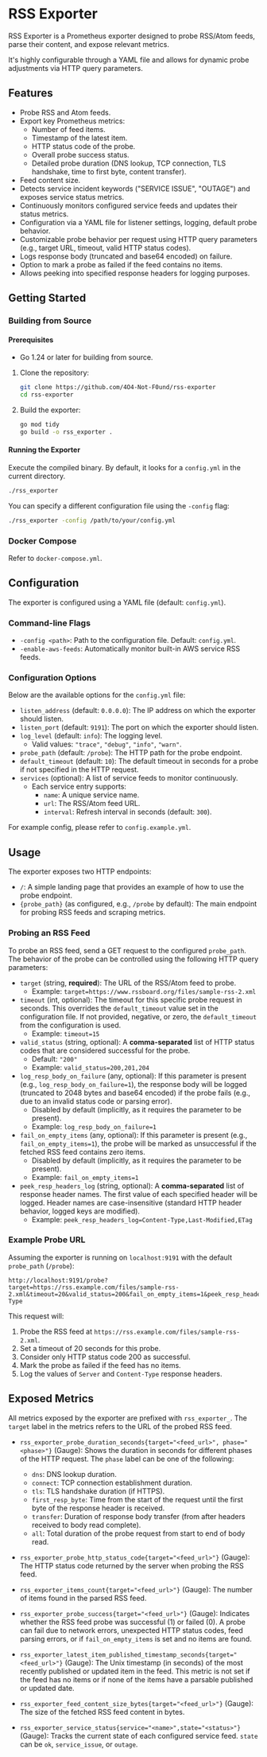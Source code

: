 # RSS Exporter

RSS Exporter is a Prometheus exporter designed to probe RSS/Atom feeds, parse their content, and expose relevant metrics.

It's highly configurable through a YAML file and allows for dynamic probe adjustments via HTTP query parameters.

## Features

* Probe RSS and Atom feeds.
* Export key Prometheus metrics:
    * Number of feed items.
    * Timestamp of the latest item.
    * HTTP status code of the probe.
    * Overall probe success status.
    * Detailed probe duration (DNS lookup, TCP connection, TLS handshake, time to first byte, content transfer).
* Feed content size.
* Detects service incident keywords ("SERVICE ISSUE", "OUTAGE") and exposes service status metrics.
* Continuously monitors configured service feeds and updates their status metrics.
* Configuration via a YAML file for listener settings, logging, default probe behavior.
* Customizable probe behavior per request using HTTP query parameters (e.g., target URL, timeout, valid HTTP status codes).
* Logs response body (truncated and base64 encoded) on failure.
* Option to mark a probe as failed if the feed contains no items.
* Allows peeking into specified response headers for logging purposes.

## Getting Started

### Building from Source

#### Prerequisites

* Go 1.24 or later for building from source.

1.  Clone the repository:
    ```bash
    git clone https://github.com/4O4-Not-F0und/rss-exporter
    cd rss-exporter
    ```
2.  Build the exporter:
    ```bash
    go mod tidy
    go build -o rss_exporter .
    ```

#### Running the Exporter

Execute the compiled binary. By default, it looks for a `config.yml` in the current directory.
```bash
./rss_exporter
```

You can specify a different configuration file using the `-config` flag:

```bash
./rss_exporter -config /path/to/your/config.yml
```

### Docker Compose

Refer to `docker-compose.yml`.

## Configuration

The exporter is configured using a YAML file (default: `config.yml`).

### Command-line Flags

  * `-config <path>`: Path to the configuration file. Default: `config.yml`.
  * `-enable-aws-feeds`: Automatically monitor built-in AWS service RSS feeds.

### Configuration Options

Below are the available options for the `config.yml` file:

  * `listen_address` (default: `0.0.0.0`): The IP address on which the exporter should listen.
  * `listen_port` (default: `9191`): The port on which the exporter should listen.
  * `log_level` (default: `info`): The logging level.
      * Valid values: `"trace"`, `"debug"`, `"info"`, `"warn"`.
  * `probe_path` (default: `/probe`): The HTTP path for the probe endpoint.
  * `default_timeout` (default: `10`): The default timeout in seconds for a probe if not specified in the HTTP request.
  * `services` (optional): A list of service feeds to monitor continuously.
      * Each service entry supports:
          * `name`: A unique service name.
          * `url`: The RSS/Atom feed URL.
          * `interval`: Refresh interval in seconds (default: `300`).

For example config, please refer to `config.example.yml`.

## Usage

The exporter exposes two HTTP endpoints:

  * `/`: A simple landing page that provides an example of how to use the probe endpoint.
  * `{probe_path}` (as configured, e.g., `/probe` by default): The main endpoint for probing RSS feeds and scraping metrics.

### Probing an RSS Feed

To probe an RSS feed, send a GET request to the configured `probe_path`. The behavior of the probe can be controlled using the following HTTP query parameters:

  * `target` (string, **required**): The URL of the RSS/Atom feed to probe.
      * Example: `target=https://www.rssboard.org/files/sample-rss-2.xml`
  * `timeout` (int, optional): The timeout for this specific probe request in seconds. This overrides the `default_timeout` value set in the configuration file. If not provided, negative, or zero, the `default_timeout` from the configuration is used.
      * Example: `timeout=15`
  * `valid_status` (string, optional): A **comma-separated** list of HTTP status codes that are considered successful for the probe.
      * Default: `"200"`
      * Example: `valid_status=200,201,204`
  * `log_resp_body_on_failure` (any, optional): If this parameter is present (e.g., `log_resp_body_on_failure=1`), the response body will be logged (truncated to 2048 bytes and base64 encoded) if the probe fails (e.g., due to an invalid status code or parsing error).
      * Disabled by default (implicitly, as it requires the parameter to be present).
      * Example: `log_resp_body_on_failure=1`
  * `fail_on_empty_items` (any, optional): If this parameter is present (e.g., `fail_on_empty_items=1`), the probe will be marked as unsuccessful if the fetched RSS feed contains zero items.
      * Disabled by default (implicitly, as it requires the parameter to be present).
      * Example: `fail_on_empty_items=1`
  * `peek_resp_headers_log` (string, optional): A **comma-separated** list of response header names. The first value of each specified header will be logged. Header names are case-insensitive (standard HTTP header behavior, logged keys are modified).
      * Example: `peek_resp_headers_log=Content-Type,Last-Modified,ETag`

### Example Probe URL

Assuming the exporter is running on `localhost:9191` with the default `probe_path` (`/probe`):

```
http://localhost:9191/probe?target=https://rss.example.com/files/sample-rss-2.xml&timeout=20&valid_status=200&fail_on_empty_items=1&peek_resp_headers_log=Server,Content-Type
```

This request will:

1.  Probe the RSS feed at `https://rss.example.com/files/sample-rss-2.xml`.
2.  Set a timeout of 20 seconds for this probe.
3.  Consider only HTTP status code 200 as successful.
4.  Mark the probe as failed if the feed has no items.
5.  Log the values of `Server` and `Content-Type` response headers.

## Exposed Metrics

All metrics exposed by the exporter are prefixed with `rss_exporter_`. The `target` label in the metrics refers to the URL of the probed RSS feed.

  * `rss_exporter_probe_duration_seconds{target="<feed_url>", phase="<phase>"}` (Gauge):
    Shows the duration in seconds for different phases of the HTTP request. The `phase` label can be one of the following:

      * `dns`: DNS lookup duration.
      * `connect`: TCP connection establishment duration.
      * `tls`: TLS handshake duration (if HTTPS).
      * `first_resp_byte`: Time from the start of the request until the first byte of the response header is received.
      * `transfer`: Duration of response body transfer (from after headers received to body read complete).
      * `all`: Total duration of the probe request from start to end of body read.

  * `rss_exporter_probe_http_status_code{target="<feed_url>"}` (Gauge):
    The HTTP status code returned by the server when probing the RSS feed.

  * `rss_exporter_items_count{target="<feed_url>"}` (Gauge):
    The number of items found in the parsed RSS feed.

  * `rss_exporter_probe_success{target="<feed_url>"}` (Gauge):
    Indicates whether the RSS feed probe was successful (1) or failed (0). A probe can fail due to network errors, unexpected HTTP status codes, feed parsing errors, or if `fail_on_empty_items` is set and no items are found.

  * `rss_exporter_latest_item_published_timestamp_seconds{target="<feed_url>"}` (Gauge):
    The Unix timestamp (in seconds) of the most recently published or updated item in the feed. This metric is not set if the feed has no items or if none of the items have a parsable published or updated date.

  * `rss_exporter_feed_content_size_bytes{target="<feed_url>"}` (Gauge):
    The size of the fetched RSS feed content in bytes.
  * `rss_exporter_service_status{service="<name>",state="<status>"}` (Gauge):
    Tracks the current state of each configured service feed. `state` can be
    `ok`, `service_issue`, or `outage`.

